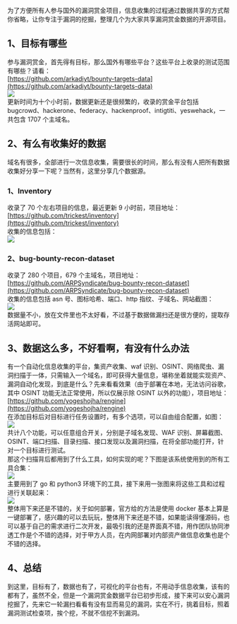 为了方便所有人参与国外的漏洞赏金项目，信息收集的过程通过数据共享的方式帮你省略，让你专注于漏洞的挖掘，整理几个为大家共享漏洞赏金数据的开源项目。
<a name="A4KjP"></a>
## 1、目标有哪些
参与漏洞赏金，首先得有目标，那么国外有哪些平台？这些平台上收录的测试范围有哪些？请看：<br />[https://github.com/arkadiyt/bounty-targets-data](https://github.com/arkadiyt/bounty-targets-data)<br />![](https://cdn.nlark.com/yuque/0/2022/png/396745/1666313248412-3dd30c01-9e2c-4931-ac9d-c1f2da3785a3.png#clientId=u4e3930ce-7cdc-4&from=paste&id=ube056500&originHeight=659&originWidth=1080&originalType=url&ratio=1&rotation=0&showTitle=false&status=done&style=shadow&taskId=u9e7a6ec3-9574-4135-9e21-fdb4dd58c4d&title=)<br />更新时间为十个小时前，数据更新还是很频繁的，收录的赏金平台包括 bugcrowd、hackerone、federacy、hackenproof、intigtiti、yeswehack，一共包含 1707 个主域名。
<a name="t4bug"></a>
## 2、有么有收集好的数据
域名有很多，全部进行一次信息收集，需要很长的时间，那么有没有人把所有数据收集好分享一下呢？当然有，这里分享几个数据源。
<a name="V95K3"></a>
### 1、Inventory
收录了 70 个左右项目的信息，最近更新 9 小时前，项目地址：[https://github.com/trickest/inventory](https://github.com/trickest/inventory)<br />收集的信息包括：<br />![](https://cdn.nlark.com/yuque/0/2022/png/396745/1666313248544-38950a93-b5d2-4855-aa0c-0a7b886d29e6.png#clientId=u4e3930ce-7cdc-4&from=paste&id=u8eb057f1&originHeight=601&originWidth=1080&originalType=url&ratio=1&rotation=0&showTitle=false&status=done&style=shadow&taskId=ub8f7bd18-9081-46ad-88e7-0fbb0da1b38&title=)
<a name="UIWtv"></a>
### 2、bug-bounty-recon-dataset
收录了 280 个项目，679 个主域名，项目地址：[https://github.com/ARPSyndicate/bug-bounty-recon-dataset](https://github.com/ARPSyndicate/bug-bounty-recon-dataset)<br />收集的信息包括 asn 号、图标哈希、端口、http 指纹、子域名、网站截图：<br />![](https://cdn.nlark.com/yuque/0/2022/png/396745/1666313248508-d0979e7b-0c4f-4475-ad22-9e5f51f33c3b.png#clientId=u4e3930ce-7cdc-4&from=paste&id=u37a92735&originHeight=541&originWidth=1080&originalType=url&ratio=1&rotation=0&showTitle=false&status=done&style=shadow&taskId=u64e328dd-4165-433b-a3aa-4a8bb13e858&title=)<br />数据量不小，放在文件里也不太好看，不过基于数据做漏扫还是很方便的，提取存活网站即可。
<a name="CVNlK"></a>
## 3、数据这么多，不好看啊，有没有什么办法
有一个自动化信息收集的平台，集资产收集、waf 识别、OSINT、网络爬虫、漏洞扫描于一体，只需输入一个域名，即可获得大量信息，堪称坐着就能实现资产、漏洞自动化发现，到底是什么？先来看看效果（由于部署在本地，无法访问谷歌，其中 OSINT 功能无法正常使用，所以仅展示除 OSINT 以外的功能），项目地址：[https://github.com/yogeshojha/rengine](https://github.com/yogeshojha/rengine)<br />在添加目标后对目标进行任务设置时，有多个选项，可以自由组合配置，如图：<br />![](https://cdn.nlark.com/yuque/0/2022/png/396745/1666313448721-56f872e8-2af6-440f-84dd-8f344e97694d.png#clientId=u4e3930ce-7cdc-4&from=paste&id=ue26137ef&originHeight=508&originWidth=1080&originalType=url&ratio=1&rotation=0&showTitle=false&status=done&style=shadow&taskId=u4abbeadd-945c-4bf4-8999-fa3d6ec0aaa&title=)<br />共计八个功能，可以任意组合开关，分别是子域名发现、WAF 识别、屏幕截图、OSINT、端口扫描、目录扫描、接口发现以及漏洞扫描，在将全部功能打开，针对一个目标进行测试。<br />那这个扫描背后都用到了什么工具，如何实现的呢？下图是该系统使用到的所有工具合集：<br />![](https://cdn.nlark.com/yuque/0/2022/png/396745/1666313448886-9c5fda61-9792-41bf-9dd6-33b4e5632d96.png#clientId=u4e3930ce-7cdc-4&from=paste&id=ub55d6105&originHeight=304&originWidth=1080&originalType=url&ratio=1&rotation=0&showTitle=false&status=done&style=shadow&taskId=ubbc67874-7541-41ac-857e-7d169868a06&title=)<br />主要用到了 go 和 python3 环境下的工具，接下来用一张图来将这些工具和过程进行关联起来：<br />![](https://cdn.nlark.com/yuque/0/2022/png/396745/1666313448798-4de41544-8d99-4af2-abb1-246351b012fc.png#clientId=u4e3930ce-7cdc-4&from=paste&id=u2623c535&originHeight=873&originWidth=1080&originalType=url&ratio=1&rotation=0&showTitle=false&status=done&style=shadow&taskId=u66e51891-c4c4-48d8-a343-3e2ca5e1adf&title=)<br />整体用下来还是不错的，关于如何部署，官方给的方法是使用 docker 基本上算是一键部署了，感兴趣的可以去玩玩，整体用下来还是不错，如果能读得懂源码，也可以基于自己的需求进行二次开发，最吸引我的还是界面真不错，用作团队协同渗透工作是个不错的选择，对于甲方人员，在内网部署对内部资产做信息收集也是个不错的选择。
<a name="LgTvr"></a>
## 4、总结
到这里，目标有了，数据也有了，可视化的平台也有，不用动手信息收集，该有的都有了，虽然不全，但是一个漏洞赏金数据平台已初步形成，接下来可以安心漏洞挖掘了，先来它一轮漏扫看看有没有显而易见的漏洞，实在不行，挑着目标，照着漏洞测试检查项，挨个挖，不就不信挖不到漏洞。
